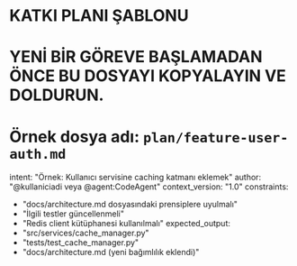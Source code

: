 # KATKI PLANI ŞABLONU
# YENİ BİR GÖREVE BAŞLAMADAN ÖNCE BU DOSYAYI KOPYALAYIN VE DOLDURUN.
# Örnek dosya adı: `plan/feature-user-auth.md`

intent: "Örnek: Kullanıcı servisine caching katmanı eklemek"
author: "@kullaniciadi veya @agent:CodeAgent"
context_version: "1.0"
constraints:
  - "docs/architecture.md dosyasındaki prensiplere uyulmalı"
  - "İlgili testler güncellenmeli"
  - "Redis client kütüphanesi kullanılmalı"
expected_output:
  - "src/services/cache_manager.py"
  - "tests/test_cache_manager.py"
  - "docs/architecture.md (yeni bağımlılık eklendi)"
